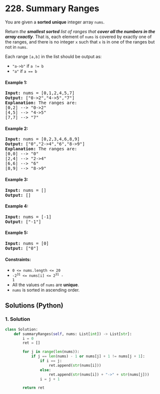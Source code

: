 # 228. Summary Ranges
You are given a **sorted unique** integer array `nums`.

Return *the **smallest sorted** list of ranges that **cover all the numbers in the array exactly***. That is, each element of `nums` is covered by exactly one of the ranges, and there is no integer `x` such that `x` is in one of the ranges but not in `nums`.

Each range `[a,b]` in the list should be output as:
* `"a->b"` if `a != b`
* `"a"` if `a == b`

#### Example 1:
<pre>
<b>Input:</b> nums = [0,1,2,4,5,7]
<b>Output:</b> ["0->2","4->5","7"]
<b>Explanation:</b> The ranges are:
[0,2] --> "0->2"
[4,5] --> "4->5"
[7,7] --> "7"
</pre>

#### Example 2:
<pre>
<b>Input:</b> nums = [0,2,3,4,6,8,9]
<b>Output:</b> ["0","2->4","6","8->9"]
<b>Explanation:</b> The ranges are:
[0,0] --> "0"
[2,4] --> "2->4"
[6,6] --> "6"
[8,9] --> "8->9"
</pre>

#### Example 3:
<pre>
<b>Input:</b> nums = []
<b>Output:</b> []
</pre>

#### Example 4:
<pre>
<b>Input:</b> nums = [-1]
<b>Output:</b> ["-1"]
</pre>

#### Example 5:
<pre>
<b>Input:</b> nums = [0]
<b>Output:</b> ["0"]
</pre>

#### Constraints:
* `0 <= nums.length <= 20`
* <code>-2<sup>31</sup> <= nums[i] <= 2<sup>31</sup> - 1</code>
* All the values of `nums` are **unique**.
* `nums` is sorted in ascending order.

## Solutions (Python)

### 1. Solution
```Python
class Solution:
    def summaryRanges(self, nums: List[int]) -> List[str]:
        i = 0
        ret = []

        for j in range(len(nums)):
            if j == len(nums) - 1 or nums[j] + 1 != nums[j + 1]:
                if i == j:
                    ret.append(str(nums[i]))
                else:
                    ret.append(str(nums[i]) + "->" + str(nums[j]))
                i = j + 1

        return ret
```
